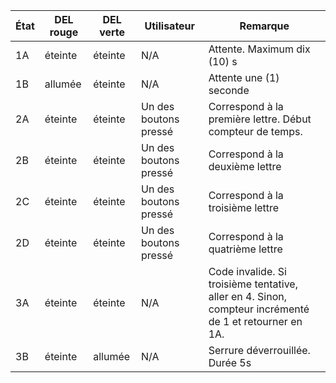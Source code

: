| État | DEL rouge | DEL verte | Utilisateur           | Remarque                                                                                               |
|------|-----------|-----------|-----------------------|--------------------------------------------------------------------------------------------------------|
| 1A   | éteinte   | éteinte   | N/A                   | Attente. Maximum dix (10) s                                                                            |
| 1B   | allumée   | éteinte   | N/A                   | Attente une (1) seconde                                                                                |
| 2A   | éteinte   | éteinte   | Un des boutons pressé | Correspond à la première lettre. Début compteur de temps.                                              |
| 2B   | éteinte   | éteinte   | Un des boutons pressé | Correspond à la deuxième lettre                                                                        |
| 2C   | éteinte   | éteinte   | Un des boutons pressé | Correspond à la troisième lettre                                                                       |
| 2D   | éteinte   | éteinte   | Un des boutons pressé | Correspond à la quatrième lettre                                                                       |
| 3A   | éteinte   | éteinte   | N/A                   | Code invalide. Si troisième tentative, aller en 4. Sinon, compteur incrémenté de 1 et retourner en 1A. |
| 3B   | éteinte   | allumée   | N/A                   | Serrure déverrouillée. Durée 5s                                                                        |